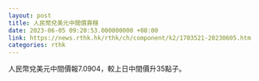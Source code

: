 ```yaml
---
layout: post
title: 人民幣兌美元中間價靠穩
date: 2023-06-05 09:20:53.000000000 +08:00
link: https://news.rthk.hk/rthk/ch/component/k2/1703521-20230605.htm
categories: rthk
---
```


人民幣兌美元中間價報7.0904，較上日中間價升35點子。
